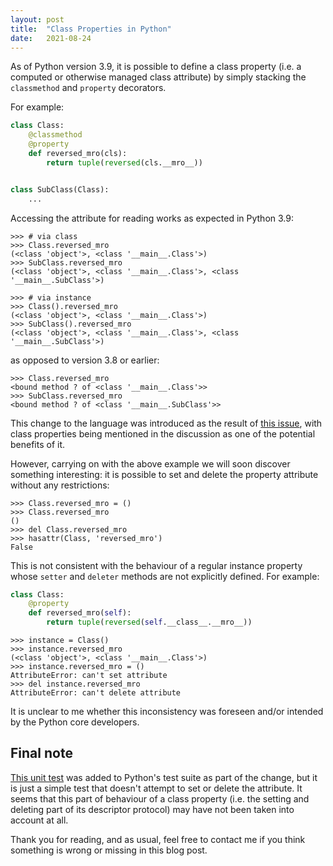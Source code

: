 ```yaml
---
layout: post
title:  "Class Properties in Python"
date:   2021-08-24
---
```


As of Python version 3.9, it is possible to define a class property (i.e. a
computed or otherwise managed class attribute) by simply stacking
the `classmethod` and `property` decorators.

For example:

```python
class Class:
    @classmethod
    @property
    def reversed_mro(cls):
        return tuple(reversed(cls.__mro__))


class SubClass(Class):
    ...
```

Accessing the attribute for reading works as expected in Python 3.9:

```pycon
>>> # via class
>>> Class.reversed_mro
(<class 'object'>, <class '__main__.Class'>)
>>> SubClass.reversed_mro
(<class 'object'>, <class '__main__.Class'>, <class '__main__.SubClass'>)

>>> # via instance
>>> Class().reversed_mro
(<class 'object'>, <class '__main__.Class'>)
>>> SubClass().reversed_mro
(<class 'object'>, <class '__main__.Class'>, <class '__main__.SubClass'>)
```

as opposed to version 3.8 or earlier:

```pycon
>>> Class.reversed_mro
<bound method ? of <class '__main__.Class'>>
>>> SubClass.reversed_mro
<bound method ? of <class '__main__.SubClass'>>
```

This change to the language was introduced as the result of [this issue][bpo],
with class properties being mentioned in the discussion as one of the potential
benefits of it.

However, carrying on with the above example we will soon discover something
interesting: it is possible to set and delete the property attribute without any
restrictions:

```
>>> Class.reversed_mro = ()
>>> Class.reversed_mro
()
>>> del Class.reversed_mro
>>> hasattr(Class, 'reversed_mro')
False
```

This is not consistent with the behaviour of a regular instance property whose
`setter` and `deleter` methods are not explicitly defined. For example:

```python
class Class:
    @property
    def reversed_mro(self):
        return tuple(reversed(self.__class__.__mro__))
```

```pycon
>>> instance = Class()
>>> instance.reversed_mro
(<class 'object'>, <class '__main__.Class'>)
>>> instance.reversed_mro = ()
AttributeError: can't set attribute
>>> del instance.reversed_mro
AttributeError: can't delete attribute
```

It is unclear to me whether this inconsistency was foreseen and/or intended by
the Python core developers.

## Final note

[This unit test][gh] was added to Python's test suite as part of the change,
but it is just a simple test that doesn't attempt to set or delete the
attribute. It seems that this part of behaviour of a class property
(i.e. the setting and deleting part of its descriptor protocol) may have not
been taken into account at all.

Thank you for reading, and as usual, feel free to contact me if you think
something is wrong or missing in this blog post.

[bpo]: https://bugs.python.org/issue19072
[gh]: https://github.com/python/cpython/commit/805f8f9afea116c5d4d000570e3d02ae84502f43#diff-510a022afde6dbb437080870cced7548f338fb8654a4df10c425e5105a83b2e3
